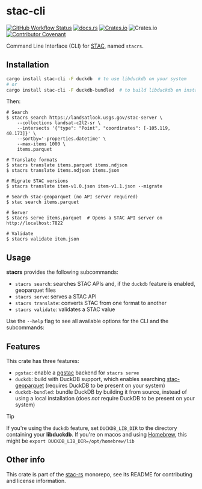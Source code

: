 # stac-cli

[![GitHub Workflow Status](https://img.shields.io/github/actions/workflow/status/stac-utils/stac-rs/ci.yml?branch=main&style=for-the-badge)](https://github.com/stac-utils/stac-rs/actions/workflows/ci.yml)
[![docs.rs](https://img.shields.io/docsrs/stac-cli?style=for-the-badge)](https://docs.rs/stac-cli/latest/stac_cli/)
[![Crates.io](https://img.shields.io/crates/v/stac-cli?style=for-the-badge)](https://crates.io/crates/stac-cli)
![Crates.io](https://img.shields.io/crates/l/stac-cli?style=for-the-badge)
[![Contributor Covenant](https://img.shields.io/badge/Contributor%20Covenant-2.1-4baaaa.svg?style=for-the-badge)](./CODE_OF_CONDUCT)

Command Line Interface (CLI) for [STAC](https://stacspec.org/), named `stacrs`.

## Installation

```sh
cargo install stac-cli -F duckdb  # to use libduckdb on your system
# or
cargo install stac-cli -F duckdb-bundled  # to build libduckdb on install (slow)
```

Then:

```shell
# Search
$ stacrs search https://landsatlook.usgs.gov/stac-server \
    --collections landsat-c2l2-sr \
    --intersects '{"type": "Point", "coordinates": [-105.119, 40.173]}' \
    --sortby='-properties.datetime' \
    --max-items 1000 \
    items.parquet

# Translate formats
$ stacrs translate items.parquet items.ndjson
$ stacrs translate items.ndjson items.json

# Migrate STAC versions
$ stacrs translate item-v1.0.json item-v1.1.json --migrate

# Search stac-geoparquet (no API server required)
$ stac search items.parquet

# Server
$ stacrs serve items.parquet  # Opens a STAC API server on http://localhost:7822

# Validate
$ stacrs validate item.json
```

## Usage

**stacrs** provides the following subcommands:

- `stacrs search`: searches STAC APIs and, if the `duckdb` feature is enabled, geoparquet files
- `stacrs serve`: serves a STAC API
- `stacrs translate`: converts STAC from one format to another
- `stacrs validate`: validates a STAC value

Use the `--help` flag to see all available options for the CLI and the subcommands:

## Features

This crate has three features:

- `pgstac`: enable a [pgstac](https://github.com/stac-utils/pgstac) backend for `stacrs serve`
- `duckdb`: build with DuckDB support, which enables searching [stac-geoparquet](https://github.com/stac-utils/stac-geoparquet) (requires DuckDB to be present on your system)
- `duckdb-bundled`: bundle DuckDB by building it from source, instead of using a local installation (does _not_ require DuckDB to be present on your system)

> [!TIP]
> If you're using the `duckdb` feature, set `DUCKDB_LIB_DIR` to the directory containing your **libduckdb**. If you're on macos and using [Homebrew](https://brew.sh/), this might be `export DUCKDB_LIB_DIR=/opt/homebrew/lib`

## Other info

This crate is part of the [stac-rs](https://github.com/stac-utils/stac-rs) monorepo, see its README for contributing and license information.
